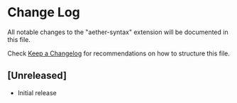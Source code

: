 # Change Log

All notable changes to the "aether-syntax" extension will be documented in this file.

Check [Keep a Changelog](http://keepachangelog.com/) for recommendations on how to structure this file.

## [Unreleased]

- Initial release